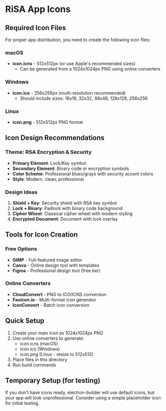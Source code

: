 # RiSA App Icons

## Required Icon Files

For proper app distribution, you need to create the following icon files:

### macOS
- **icon.icns** - 512x512px (or use Apple's recommended sizes)
  - Can be generated from a 1024x1024px PNG using online converters

### Windows  
- **icon.ico** - 256x256px (multi-resolution recommended)
  - Should include sizes: 16x16, 32x32, 48x48, 128x128, 256x256

### Linux
- **icon.png** - 512x512px PNG format

## Icon Design Recommendations

### Theme: RSA Encryption & Security
- **Primary Element**: Lock/Key symbol
- **Secondary Element**: Binary code or encryption symbols  
- **Color Scheme**: Professional blues/grays with security accent colors
- **Style**: Modern, clean, professional

### Design Ideas
1. **Shield + Key**: Security shield with RSA key symbol
2. **Lock + Binary**: Padlock with binary code background
3. **Cipher Wheel**: Classical cipher wheel with modern styling
4. **Encrypted Document**: Document with lock overlay

## Tools for Icon Creation

### Free Options
- **GIMP** - Full-featured image editor
- **Canva** - Online design tool with templates
- **Figma** - Professional design tool (free tier)

### Online Converters
- **CloudConvert** - PNG to ICO/ICNS conversion
- **Favicon.io** - Multi-format icon generator
- **IconConvert** - Batch icon conversion

## Quick Setup

1. Create your main icon as 1024x1024px PNG
2. Use online converters to generate:
   - icon.icns (macOS)
   - icon.ico (Windows) 
   - icon.png (Linux - resize to 512x512)
3. Place files in this directory
4. Run build commands

## Temporary Setup (for testing)

If you don't have icons ready, electron-builder will use default icons, but your app will look unprofessional. Consider using a simple placeholder icon for initial testing.
